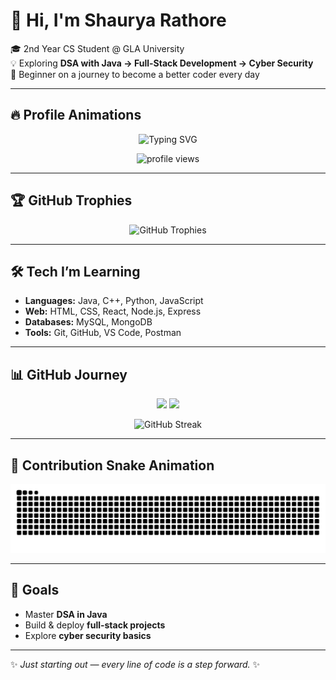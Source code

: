 # 👋 Hi, I'm Shaurya Rathore  

🎓 2nd Year CS Student @ GLA University  
💡 Exploring **DSA with Java → Full-Stack Development → Cyber Security**  
🚀 Beginner on a journey to become a better coder every day  

---

## 🔥 Profile Animations

<p align="center">
  <!-- Typing animation -->
  <img src="https://readme-typing-svg.herokuapp.com?font=Fira+Code&size=25&pause=1000&color=36BCF7&center=true&vCenter=true&width=600&lines=Hi+%F0%9F%91%8B%2C+I'm+Shaurya+Rathore;CS+Student+%40+GLA+University;DSA+%7C+Full-Stack+%7C+Cyber+Security;Always+Learning+New+Things" alt="Typing SVG" />
</p>

<p align="center">
  <!-- Visitor counter -->
  <img src="https://komarev.com/ghpvc/?username=shauryaplayer1&label=Profile+Views&color=36BCF7&style=for-the-badge" alt="profile views" />
</p>

---

## 🏆 GitHub Trophies

<p align="center">
  <img src="https://github-profile-trophy.vercel.app/?username=shauryaplayer1&theme=tokyonight&no-frame=true&margin-w=15&row=1&column=6" alt="GitHub Trophies"/>
</p>

---

## 🛠 Tech I’m Learning
- **Languages:** Java, C++, Python, JavaScript  
- **Web:** HTML, CSS, React, Node.js, Express  
- **Databases:** MySQL, MongoDB  
- **Tools:** Git, GitHub, VS Code, Postman  

---

## 📊 GitHub Journey  

<p align="center">
  <img src="https://github-readme-stats.vercel.app/api?username=shauryaplayer1&show_icons=true&theme=tokyonight" height="160"/>
  <img src="https://github-readme-stats.vercel.app/api/top-langs/?username=shauryaplayer1&layout=compact&theme=tokyonight" height="160"/>
</p>

<p align="center">
  <img src="https://streak-stats.demolab.com?user=shauryaplayer1&theme=tokyonight&date_format=M%20j%5B,%20Y%5D" alt="GitHub Streak"/>
</p>

---

## 🐍 Contribution Snake Animation
![snake gif](https://github.com/shauryaplayer1/shauryaplayer1/blob/output/github-contribution-grid-snake.svg)

---

## 🎯 Goals
- Master **DSA in Java**  
- Build & deploy **full-stack projects**  
- Explore **cyber security basics**  

---

✨ *Just starting out — every line of code is a step forward.* ✨

